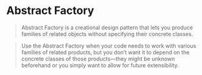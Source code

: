 # Abstract Factory
> Abstract Factory is a creational design pattern that lets you produce families of related objects without specifying 
> their concrete classes.

> Use the Abstract Factory when your code needs to work with various families of related products, 
> but you don’t want it to depend on the concrete classes of those products—they might be unknown beforehand or 
> you simply want to allow for future extensibility.
